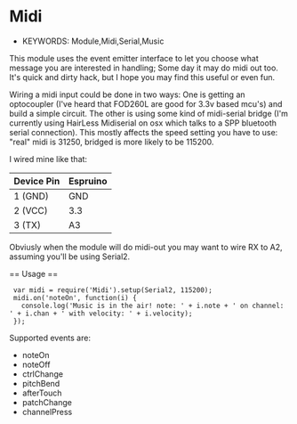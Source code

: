 <!--- Copyright (c) 2014 Luca S.G.de Marinis, loop23-at-gmail.com.
See the file LICENSE for copying permission. -->

Midi
=====================

* KEYWORDS: Module,Midi,Serial,Music

This module uses the event emitter interface to let you choose what message you are
interested in handling; Some day it may do midi out too. It's quick and dirty hack,
but I hope you may find this useful or even fun.

Wiring a midi input could be done in two ways: One is getting an optocoupler (I've heard
that FOD260L are good for 3.3v based mcu's) and build a simple circuit. The other is
using some kind of midi-serial bridge (I'm currently using HairLess Midiserial on osx which talks
to a SPP bluetooth serial connection). This mostly affects the speed setting you have to use:
"real" midi is 31250, bridged is more likely to be 115200.

I wired mine like that:

| Device Pin | Espruino |
| ---------- | -------- |
| 1 (GND)    | GND      |
| 2 (VCC)    | 3.3      |
| 3 (TX)     | A3       |

Obviusly when the module will do midi-out you may want to wire RX to A2, assuming you'll be using
Serial2.

== Usage ==

```
 var midi = require('Midi').setup(Serial2, 115200);
 midi.on('noteOn', function(i) {
   console.log('Music is in the air! note: ' + i.note + ' on channel: ' + i.chan + ' with velocity: ' + i.velocity);
 });
```

Supported events are:

  * noteOn
  * noteOff
  * ctrlChange
  * pitchBend
  * afterTouch
  * patchChange
  * channelPress

